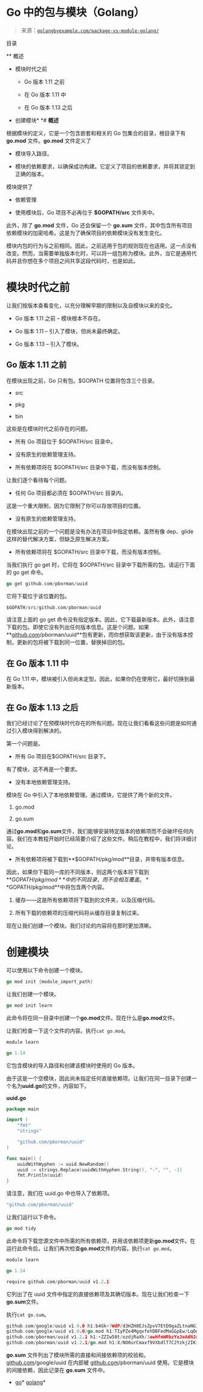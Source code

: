<!--yml

类别：未分类

日期：2024-10-13 06:30:08

-->

# Go 中的包与模块（Golang）

> 来源：[`golangbyexample.com/package-vs-module-golang/`](https://golangbyexample.com/package-vs-module-golang/)

目录

**   概述

+   模块时代之前

    +   Go 版本 1.11 之前

    +   在 Go 版本 1.11 中

    +   在 Go 版本 1.13 之后

+   创建模块*  *# **概述**

根据模块的定义，它是一个包含嵌套和相关的 Go 包集合的目录，根目录下有 **go.mod** 文件。**go.mod** 文件定义了

+   模块导入路径。

+   模块的依赖要求，以确保成功构建。它定义了项目的依赖要求，并将其锁定到正确的版本。

模块提供了

+   依赖管理

+   使用模块后，Go 项目不必再位于 **$GOPATH/src** 文件夹中。

此外，除了 **go.mod** 文件，Go 还会保留一个 **go.sum** 文件，其中包含所有项目依赖模块的加密哈希。这是为了确保项目的依赖模块没有发生变化。

模块内包的行为与之前相同。因此，之前适用于包的规则现在也适用。这一点没有改变。然而，当需要单独版本化时，可以将一组包称为模块。此外，当它是通用代码并且你想在多个项目之间共享这段代码时，也是如此。

# **模块时代之前**

让我们按版本查看变化，以充分理解早期的限制以及自模块以来的变化。

+   Go 版本 1.11 之前 – 模块根本不存在。

+   Go 版本 1.11 – 引入了模块，但尚未最终确定。

+   Go 版本 1.13 – 引入了模块。

## **Go 版本 1.11 之前**

在模块出现之前，Go 只有包。$GOPATH 位置将包含三个目录。

+   src

+   pkg

+   bin

这些是在模块时代之前存在的问题。

+   所有 Go 项目位于 $GOPATH/src 目录中。

+   没有原生的依赖管理支持。

+   所有依赖项将在 $GOPATH/src 目录中下载，而没有版本控制。

让我们逐个看待每个问题。

+   任何 Go 项目都必须在 $GOPATH/src 目录内。

这是一个重大限制，因为它限制了你可以存放项目的位置。

+   没有原生的依赖管理支持。

在模块出现之前的一个问题是没有办法在项目中指定依赖。虽然有像 dep、glide 这样的替代解决方案，但缺乏原生解决方案。

+   所有依赖项将在 $GOPATH/src 目录中下载，而没有版本控制。

当我们执行 go get 时，它将在 $GOPATH/src 目录中下载所需的包。请运行下面的 go get 命令。

```go
go get github.com/pborman/uuid
```

它将下载位于该位置的包。

```go
$GOPATH/src/github.com/pborman/uuid
```

请注意上面的 go get 命令没有指定版本。因此，它下载最新版本。此外，请注意下载的包。即使它没有列出任何版本信息。这是个问题。如果**[github.com](http://github.com)/pborman/uuid**包有更新，而你想获取该更新，由于没有版本控制，更新的包将被下载到同一位置，替换掉旧的包。

## **在 Go 版本 1.11 中**

在 Go 1.11 中，模块被引入但尚未定型。因此，如果你仍在使用它，最好切换到最新版本。

## **在 Go 版本 1.13 之后**

我们已经讨论了在预模块时代存在的所有问题。现在让我们看看这些问题是如何通过引入模块得到解决的。

第一个问题是。

+   所有 Go 项目在$GOPATH/src 目录下。

有了模块，这不再是一个要求。

+   没有本地依赖管理支持。

模块在 Go 中引入了本地依赖管理。通过模块，它提供了两个新的文件。

1.  go.mod

1.  go.sum

通过**go.mod**和**go.sum**文件，我们能够安装特定版本的依赖项而不会破坏任何内容。我们在本教程开始时已经简要介绍了这些文件。稍后在教程中，我们将详细讨论。

+   所有依赖项将被下载到**$GOPATH/pkg/mod**目录，并带有版本信息。

因此，如果你下载同一库的不同版本，则这两个版本将下载到**$GOPATH/pkg/mod**中的不同目录，而不会相互覆盖。**$GOPATH/pkg/mod**中将包含两个内容。

1.  缓存——这是所有依赖项将下载到的文件夹，以及压缩代码。

1.  所有下载的依赖项的压缩代码将从缓存目录复制过来。

现在让我们创建一个模块。我们讨论的内容将在那时更加清晰。

# **创建模块**

可以使用以下命令创建一个模块。

```go
go mod init {module_import_path}
```

让我们创建一个模块。

```go
go mod init learn
```

此命令将在同一目录中创建一个**go.mod**文件。现在什么是**go.mod**文件。

让我们检查一下这个文件的内容。执行`cat go.mod`。

```go
module learn

go 1.14
```

它包含模块的导入路径和创建该模块时使用的 Go 版本。

由于这是一个空模块，因此尚未指定任何直接依赖项。让我们在同一目录下创建一个名为**uuid.go**的文件，内容如下。

**uuid.go**

```go
package main

import (
	"fmt"
	"strings"

	"github.com/pborman/uuid"
)

func main() {
	uuidWithHyphen := uuid.NewRandom()
	uuid := strings.Replace(uuidWithHyphen.String(), "-", "", -1)
	fmt.Println(uuid)
}
```

请注意，我们在 uuid.go 中也导入了依赖项。

```go
"github.com/pborman/uuid"
```

让我们运行以下命令。

```go
go mod tidy
```

此命令将下载您源文件中所需的所有依赖项，并用该依赖项更新**go.mod**文件。在运行此命令后，让我们再次检查**go.mod**文件的内容。执行`cat go.mod`。

```go
module learn

go 1.14

require github.com/pborman/uuid v1.2.1
```

它列出了在 uuid 文件中指定的直接依赖项及其确切版本。现在让我们检查一下**go.sum**文件。

执行`cat go.sum`。

```go
github.com/google/uuid v1.0.0 h1:b4Gk+7WdP/d3HZH8EJsZpvV7EtDOgaZLtnaNGIu1adA=
github.com/google/uuid v1.0.0/go.mod h1:TIyPZe4MgqvfeYDBFedMoGGpEw/LqOeaOT+nhxU+yHo=
github.com/pborman/uuid v1.2.1 h1:+ZZIw58t/ozdjRaXh/3awHfmWRbzYxJoAdNJxe/3pvw=
github.com/pborman/uuid v1.2.1/go.mod h1:X/NO0urCmaxf9VXbdlT7C2Yzkj2IKimNn4k+gtPdI/k=
```

**go.sum** 文件列出了模块所需的直接和间接依赖项的校验和。 [github.com](http://github.com)/google/uuid 在内部被 [github.com](http://github.com)/pborman/uuid 使用。它是模块的间接依赖，因此记录在 **go.sum** 文件中。

+   [go](https://golangbyexample.com/tag/go/)*   [golang](https://golangbyexample.com/tag/golang/)*
